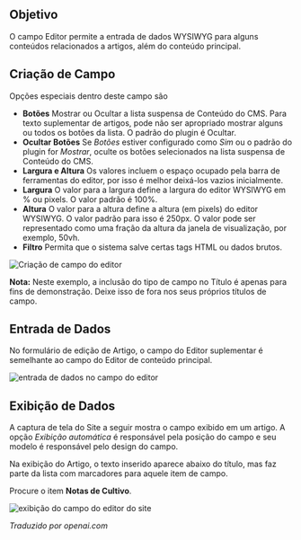 <!-- Filename: J3.x:Adding_custom_fields/Editor_Field / Display title: Campo do Editor -->

## Objetivo

O campo Editor permite a entrada de dados WYSIWYG para alguns conteúdos relacionados a artigos, além do conteúdo principal.

## Criação de Campo

Opções especiais dentro deste campo são

- **Botões** Mostrar ou Ocultar a lista suspensa de Conteúdo do CMS. Para texto suplementar de artigos, pode não ser apropriado mostrar alguns ou todos os botões da lista. O padrão do plugin é Ocultar.
- **Ocultar Botões** Se *Botões* estiver configurado como *Sim* ou o padrão do plugin for *Mostrar*, oculte os botões selecionados na lista suspensa de Conteúdo do CMS.
- **Largura e Altura** Os valores incluem o espaço ocupado pela barra de ferramentas do editor, por isso é melhor deixá-los vazios inicialmente.
- **Largura** O valor para a largura define a largura do editor WYSIWYG em % ou pixels. O valor padrão é 100%.
- **Altura** O valor para a altura define a altura (em pixels) do editor WYSIWYG. O valor padrão para isso é 250px. O valor pode ser representado como uma fração da altura da janela de visualização, por exemplo, 50vh.
- **Filtro** Permita que o sistema salve certas tags HTML ou dados brutos.

![Criação de campo do editor](../../../en/images/fields/fields-editor-edit.png)

**Nota:** Neste exemplo, a inclusão do tipo de campo no Título é apenas para fins de demonstração. Deixe isso de fora nos seus próprios títulos de campo.

## Entrada de Dados

No formulário de edição de Artigo, o campo do Editor suplementar é semelhante ao campo do Editor de conteúdo principal.

![entrada de dados no campo do editor](../../../en/images/fields/fields-editor-data-entry.png)

## Exibição de Dados

A captura de tela do Site a seguir mostra o campo exibido em um artigo. A
opção *Exibição automática* é responsável pela posição do campo e
seu modelo é responsável pelo design do campo.

Na exibição do Artigo, o texto inserido aparece abaixo do título, mas faz parte da
lista com marcadores para aquele item de campo.

Procure o item **Notas de Cultivo**.

![exibição do campo do editor do site](../../../en/images/fields/fields-editor-site.png) 

*Traduzido por openai.com*

